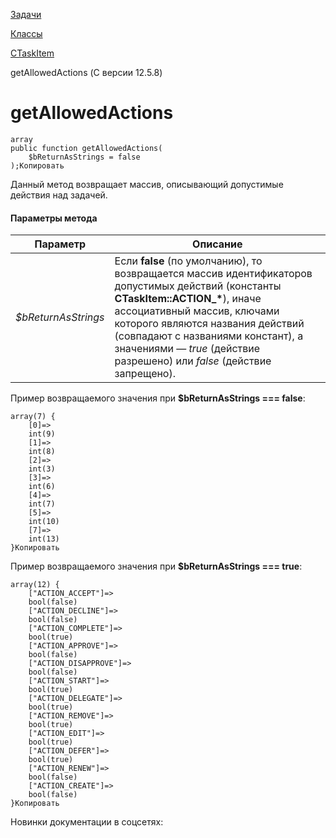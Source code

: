 [Задачи](/api_help/tasks/index.php)

[Классы](/api_help/tasks/classes/index.php)

[CTaskItem](/api_help/tasks/classes/ctaskitem/index.php)

getAllowedActions (С версии 12.5.8)

getAllowedActions
=================

```
array
public function getAllowedActions(
	$bReturnAsStrings = false
);Копировать
```

Данный метод возвращает массив, описывающий допустимые действия над задачей.

#### Параметры метода

| Параметр | Описание |
| --- | --- |
| *$bReturnAsStrings* | Если **false** (по умолчанию), то возвращается массив идентификаторов допустимых действий (константы **CTaskItem::ACTION\_\***), иначе ассоциативный массив, ключами которого являются названия действий (совпадают с названиями констант), а значениями — *true* (действие разрешено) или *false* (действие запрещено). |

Пример возвращаемого значения при **$bReturnAsStrings === false**:

```
array(7) {
	[0]=>
	int(9)
	[1]=>
	int(8)
	[2]=>
	int(3)
	[3]=>
	int(6)
	[4]=>
	int(7)
	[5]=>
	int(10)
	[7]=>
	int(13)
}Копировать
```

Пример возвращаемого значения при **$bReturnAsStrings === true**:

```
array(12) {
	["ACTION_ACCEPT"]=>
	bool(false)
	["ACTION_DECLINE"]=>
	bool(false)
	["ACTION_COMPLETE"]=>
	bool(true)
	["ACTION_APPROVE"]=>
	bool(false)
	["ACTION_DISAPPROVE"]=>
	bool(false)
	["ACTION_START"]=>
	bool(true)
	["ACTION_DELEGATE"]=>
	bool(true)
	["ACTION_REMOVE"]=>
	bool(true)
	["ACTION_EDIT"]=>
	bool(true)
	["ACTION_DEFER"]=>
	bool(true)
	["ACTION_RENEW"]=>
	bool(false)
	["ACTION_CREATE"]=>
	bool(false)
}Копировать
```

Новинки документации в соцсетях: